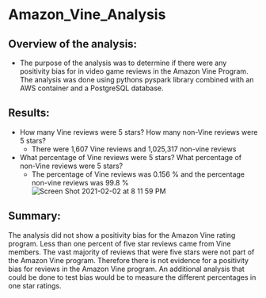 # Amazon_Vine_Analysis

## Overview of the analysis: 

- The purpose of the analysis was to determine if there were any positivity bias for in video game reviews in the Amazon Vine Program. The analysis was done using pythons pyspark library combined with an AWS container and a PostgreSQL database.

## Results: 

- How many Vine reviews were 5 stars? How many non-Vine reviews were 5 stars?
  - There were 1,607 Vine reviews and 1,025,317 non-vine reviews 
- What percentage of Vine reviews were 5 stars? What percentage of non-Vine reviews were 5 stars?
  - The percentage of Vine reviews was 0.156 % and the percentage non-vine reviews was 99.8 %
  ![Screen Shot 2021-02-02 at 8 11 59 PM](https://user-images.githubusercontent.com/16258584/106694109-7e68cb80-659d-11eb-8108-52b6ed3c0c63.png)
## Summary: 

The analysis did not show a positivity bias for the Amazon Vine rating program. Less than one percent of five star reviews came from Vine members. The vast majority of reviews that were five stars were not part of the Amazon Vine program. Therefore there is not evidence for a positivity bias for reviews in the Amazon Vine program. An additional analysis that could be done to test bias would be to measure the different percentages in one star ratings. 

